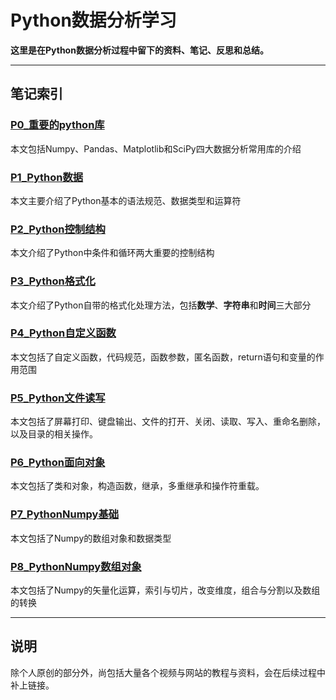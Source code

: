 # Python数据分析学习

**这里是在Python数据分析过程中留下的资料、笔记、反思和总结。**


---
## 笔记索引
### [P0_重要的python库](https://github.com/hyacinthee/Data-Analysis/blob/master/P0_Python_Lib.md)
本文包括Numpy、Pandas、Matplotlib和SciPy四大数据分析常用库的介绍

### [P1_Python数据](https://github.com/hyacinthee/Data-Analysis/blob/master/P1_Python_Data.md)
本文主要介绍了Python基本的语法规范、数据类型和运算符


### [P2_Python控制结构](https://github.com/hyacinthee/Data-Analysis/blob/master/P2_Python_Control.md)
本文介绍了Python中条件和循环两大重要的控制结构


### [P3_Python格式化](https://github.com/hyacinthee/Data-Analysis/blob/master/P3_Python_Format.md)
本文介绍了Python自带的格式化处理方法，包括**数学**、**字符串**和**时间**三大部分


### [P4_Python自定义函数](https://github.com/hyacinthee/Data-Analysis/blob/master/P4_Python_Function.md)
本文包括了自定义函数，代码规范，函数参数，匿名函数，return语句和变量的作用范围


### [P5_Python文件读写](https://github.com/hyacinthee/Data-Analysis/blob/master/P5_Python_IO.md)
本文包括了屏幕打印、键盘输出、文件的打开、关闭、读取、写入、重命名删除，以及目录的相关操作。


### [P6_Python面向对象](https://github.com/hyacinthee/Data-Analysis/blob/master/P6_Python_OOP.md)
本文包括了类和对象，构造函数，继承，多重继承和操作符重载。

### [P7_PythonNumpy基础](https://github.com/hyacinthee/Data-Analysis/blob/master/P7_Python_NumpyBasic.md)
本文包括了Numpy的数组对象和数据类型

### [P8_PythonNumpy数组对象](https://github.com/hyacinthee/Data-Analysis/blob/master/P7_Python_NumpyArray.md)
本文包括了Numpy的矢量化运算，索引与切片，改变维度，组合与分割以及数组的转换

---
## 说明
除个人原创的部分外，尚包括大量各个视频与网站的教程与资料，会在后续过程中补上链接。